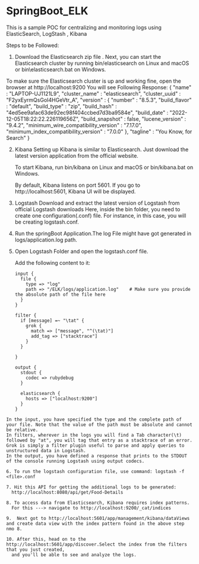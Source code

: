 # SpringBoot_ELK
This is a sample POC for centralizing and monitoring logs using ElasticSearch, LogStash , Kibana

Steps to be Followed:
1. Download the Elasticsearch zip file .
  Next, you can start the Elasticsearch cluster by running bin/elasticsearch on Linux and macOS or bin\elasticsearch.bat on Windows.

  To make sure the Elasticsearch cluster is up and working fine, open the browser at http://localhost:9200
  You will see Following Response:
  {
  "name" : "LAPTOP-UJ1121L9",
  "cluster_name" : "elasticsearch",
  "cluster_uuid" : "F2yxEyrmQsGoI4HGeVtr_A",
  "version" : {
    "number" : "8.5.3",
    "build_flavor" : "default",
    "build_type" : "zip",
    "build_hash" : "4ed5ee9afac63de92ec98f404ccbed7d3ba9584e",
    "build_date" : "2022-12-05T18:22:22.226119656Z",
    "build_snapshot" : false,
    "lucene_version" : "9.4.2",
    "minimum_wire_compatibility_version" : "7.17.0",
    "minimum_index_compatibility_version" : "7.0.0"
  },
  "tagline" : "You Know, for Search"
  }
  
  
2. Kibana
      Setting up Kibana is similar to Elasticsearch. Just download the latest version application from the official website.

      To start Kibana, run bin/kibana on Linux and macOS or bin/kibana.bat on Windows.

      By default, Kibana listens on port 5601. If you go to http://localhost:5601, Kibana UI will be displayed.

3. Logstash
      Download and extract the latest version of Logstash from official Logstash downloads
      Here, inside the bin folder, you need to create one configuration(.conf) file. For instance, in this case, you will be creating logstash.conf.
      
4. Run the springBoot Application.The log File might have got generated in logs/application.log path.
      
      
5.  Open Logstash Folder and open the logstash.conf file.

      Add the following content to it:
      ```
      input {
        file {
          type => "log"
          path => "/ELK/logs/application.log"    # Make sure you provide the absolute path of the file here
        }
      }

      filter {
        if [message] =~ "\tat" {
          grok {
            match => ["message", "^(\tat)"]
            add_tag => ["stacktrace"]
          }
        }

      }

      output {
        stdout {
          codec => rubydebug
        }

        elasticsearch {
          hosts => ["localhost:9200"]
        }
      }    
  ```    
In the input, you have specified the type and the complete path of your file. Note that the value of the path must be absolute and cannot be relative.
In filters, wherever in the logs you will find a Tab character(\t) followed by "at", you will tag that entry as a stacktrace of an error. Grok is simply a filter plugin useful to parse and apply queries to unstructured data in Logstash.
In the output, you have defined a response that prints to the STDOUT of the console running Logstash using output codecs.    

6. To run the logstash configuration file, use command: logstash -f <file>.conf

7. Hit this API for getting the additional logs to be generated:
    http://localhost:8080/api/get/Food-Details
    
8. To access data from Elasticsearch, Kibana requires index patterns.
    For this ---> navigate to http://localhost:9200/_cat/indices
      
9.  Next got to http://localhost:5601/app/management/kibana/dataViews and create data view with the index pattern found in the above step nmo 8.

10. After this, head on to the http://localhost:5601/app/discover.Select the index from the filters that you just created, 
    and you'll be able to see and analyze the logs.
